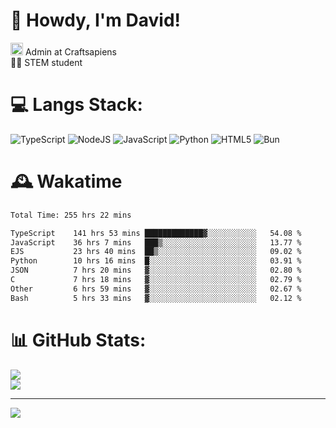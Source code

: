 # 👋 Howdy, I'm David!
<img src="https://cdn.discordapp.com/role-icons/959259258829021255/243d02ee3fbd0821de14bf13a0cde87b.webp?size=2048" height=20> Admin at Craftsapiens<br>👨‍🔬 STEM student

# 💻 Langs Stack:
![TypeScript](https://img.shields.io/badge/typescript-%23007ACC.svg?style=for-the-badge&logo=typescript&logoColor=white) ![NodeJS](https://img.shields.io/badge/node.js-6DA55F?style=for-the-badge&logo=node.js&logoColor=white) ![JavaScript](https://img.shields.io/badge/javascript-%23323330.svg?style=for-the-badge&logo=javascript&logoColor=%23F7DF1E) ![Python](https://img.shields.io/badge/python-3670A0?style=for-the-badge&logo=python&logoColor=ffdd54)  ![HTML5](https://img.shields.io/badge/html5-%23E34F26.svg?style=for-the-badge&logo=html5&logoColor=white) ![Bun](https://img.shields.io/badge/Bun-%23000000.svg?style=for-the-badge&logo=bun&logoColor=white) 

# 🕰️ Wakatime 
<!--START_SECTION:waka-->

```txt
Total Time: 255 hrs 22 mins

TypeScript    141 hrs 53 mins █████████████▓░░░░░░░░░░░   54.08 %
JavaScript    36 hrs 7 mins   ███▒░░░░░░░░░░░░░░░░░░░░░   13.77 %
EJS           23 hrs 40 mins  ██▒░░░░░░░░░░░░░░░░░░░░░░   09.02 %
Python        10 hrs 16 mins  █░░░░░░░░░░░░░░░░░░░░░░░░   03.91 %
JSON          7 hrs 20 mins   ▓░░░░░░░░░░░░░░░░░░░░░░░░   02.80 %
C             7 hrs 18 mins   ▓░░░░░░░░░░░░░░░░░░░░░░░░   02.79 %
Other         6 hrs 59 mins   ▓░░░░░░░░░░░░░░░░░░░░░░░░   02.67 %
Bash          5 hrs 33 mins   ▓░░░░░░░░░░░░░░░░░░░░░░░░   02.12 %
```

<!--END_SECTION:waka-->

# 📊 GitHub Stats:

![](https://github-readme-stats.vercel.app/api?username=davidcanas&theme=dark&hide_border=false&count_private=true)<br/>
![](https://github-readme-stats.vercel.app/api/top-langs/?username=davidcanas&theme=dark&hide_border=false&include_all_commits=true&count_private=true&layout=compact)

---
[![](https://visitcount.itsvg.in/api?id=davidcanas&icon=0&color=0)](https://visitcount.itsvg.in)

